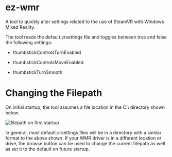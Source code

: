 # ez-wmr
A tool to quickly alter settings related to the use of SteamVR with Windows Mixed Reality.

The tool reads the default.vrsettings file and toggles 
between true and false the following settings:

- thumbstickControlsTurnEnabled

- thumbstickControlsMoveEnabled

- thumbstickTurnSmooth

# Changing the Filepath
On initial startup, the tool assumes a file location in the C:\ directory shown below. 

![filepath on first startup](https://i.imgur.com/N5k0jHi.png)

In general, most default.vrsettings files will be in a directory with a similar format to the above shown.
If your WMR driver is in a different location or drive, the browse button can be used to
change the current filepath as well as set it to the default on future startup.



